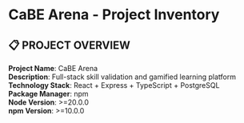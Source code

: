 # CaBE Arena - Project Inventory

## 📋 **PROJECT OVERVIEW**

**Project Name**: CaBE Arena  
**Description**: Full-stack skill validation and gamified learning platform  
**Technology Stack**: React + Express + TypeScript + PostgreSQL  
**Package Manager**: npm  
**Node Version**: >=20.0.0  
**npm Version**: >=10.0.0
